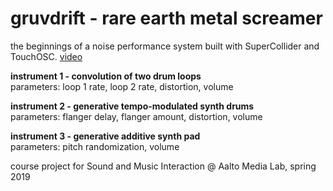 # gruvdrift - rare earth metal screamer

the beginnings of a noise performance system built with SuperCollider and TouchOSC. [video](https://youtu.be/xOYm6w34aw8)

**instrument 1 - convolution of two drum loops**  
parameters: loop 1 rate, loop 2 rate, distortion, volume

**instrument 2 - generative tempo-modulated synth drums**  
parameters: flanger delay, flanger amount, distortion, volume

**instrument 3 - generative additive synth pad**  
parameters: pitch randomization, volume

course project for Sound and Music Interaction @ Aalto Media Lab, spring 2019
